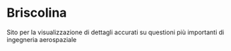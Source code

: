 # Briscolina
Sito per la visualizzazione di dettagli accurati su questioni più importanti di ingegneria aerospaziale
